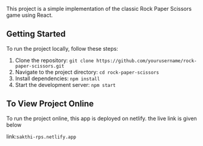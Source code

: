 This project is a simple implementation of the classic Rock Paper Scissors game using React.

## Getting Started

To run the project locally, follow these steps:

1. Clone the repository: `git clone https://github.com/yourusername/rock-paper-scissors.git`
2. Navigate to the project directory: `cd rock-paper-scissors`
3. Install dependencies: `npm install`
4. Start the development server: `npm start`

## To View Project Online

To run the project online, this app is deployed on netlify.
the live link is given below

link:`sakthi-rps.netlify.app`
